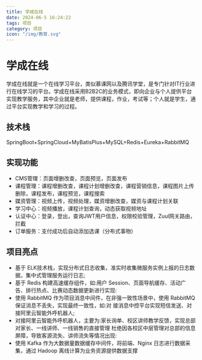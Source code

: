 ```yaml
---
title: 学成在线
date: 2024-06-5 16:24:22
tags: 项目
category: 项目
icon: "/img/教育.svg"
---
```


<!--more--->

# 学成在线

学成在线就是一个在线学习平台，类似慕课网以及腾讯学堂，是专门针对IT行业进行在线学习的平台。学成在线采用B2B2C的业务模式，即向企业与个人提供平台实现教学服务，其中企业就是老师，提供课程，作业，考试等；个人就是学生，通过平台实现教学和学习的过程。

## 技术栈

SpringBoot+SpringCloud+MyBatisPlus+MySQL+Redis+Eureka+RabbitMQ

## 实现功能

- CMS管理：页面增删改查，页面预览，页面发布
- 课程管理：课程增删改查，课程计划增删改查，课程营销信息，课程图片上传删除，课程发布，课程预览，课程搜索
- 媒资管理：视频上传，视频处理，媒资增删改查，媒资与课程计划关联
- 学习中心：视频播放，课程计划查询，动态获取视频地址
- 认证中心：登录，登出，查询JWT用户信息，权限校验管理，Zuul网关路由，拦截
- 订单服务：支付成功后自动添加选课（分布式事物）

## 项目亮点

- 基于 ELK技术栈，实现分布式日志收集，准实时收集微服务实例上报的日志数据，集中式管理服务运行日志;
- 基于 Redis 构建高速缓存组件，如:用户 Session、页面导航缓存、活动广告、排行热点、比赛动态数据更新进行实现:
- 使用 RabbitMQ 作为项目消息中间件，在非强一致性场景中，使用 RabbitMQ 保证消息不丢失，实现最终一致性，如:对
  接消息中控平台实现短信发送、对接阿里云智能外呼机器人;
- 对接阿里云智能外呼机器人，主要为:家长询单、校区讲师教学反馈，实现总部对家长、一线讲师、一线销售的直接管理
  杜绝因各校区中层管理对总部的信息屏障，导致客源流失、讲师流失等情况出现:
- 使用 Kafka 作为大数据量数据缓存中间件，将前端、Nginx 日志进行数据采集，通过 Hadoop 离线计算为业务资源提供数据支撑
